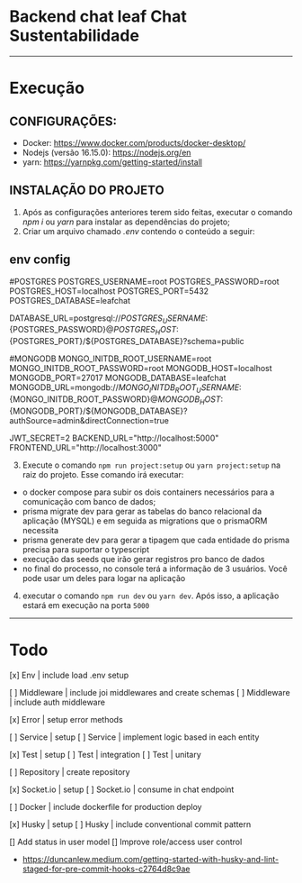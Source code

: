 # Backend chat leaf Chat Sustentabilidade

-----------------------------------------------------------------------------
# Execução
## CONFIGURAÇÕES:
- Docker: https://www.docker.com/products/docker-desktop/
- Nodejs (versão 16.15.0): https://nodejs.org/en
- yarn: https://yarnpkg.com/getting-started/install

## INSTALAÇÃO DO PROJETO
1. Após as configurações anteriores terem sido feitas, executar o comando <i>npm i</i> ou <i>yarn</i> para instalar as dependências do projeto;
2. Criar um arquivo chamado <i>.env</i> contendo o conteúdo a seguir: 

  ## env config
  #POSTGRES
  POSTGRES_USERNAME=root
  POSTGRES_PASSWORD=root
  POSTGRES_HOST=localhost
  POSTGRES_PORT=5432
  POSTGRES_DATABASE=leafchat

  DATABASE_URL=postgresql://${POSTGRES_USERNAME}:${POSTGRES_PASSWORD}@${POSTGRES_HOST}:${POSTGRES_PORT}/${POSTGRES_DATABASE}?schema=public


  #MONGODB
  MONGO_INITDB_ROOT_USERNAME=root
  MONGO_INITDB_ROOT_PASSWORD=root
  MONGODB_HOST=localhost
  MONGODB_PORT=27017
  MONGODB_DATABASE=leafchat
  MONGODB_URL=mongodb://${MONGO_INITDB_ROOT_USERNAME}:${MONGO_INITDB_ROOT_PASSWORD}@${MONGODB_HOST}:${MONGODB_PORT}/${MONGODB_DATABASE}?authSource=admin&directConnection=true

  JWT_SECRET=2
  BACKEND_URL="http://localhost:5000"
  FRONTEND_URL="http://localhost:3000"

3. Execute o comando `npm run project:setup` ou `yarn project:setup` na raiz do projeto. Esse comando irá executar: 
  - o docker compose para subir os dois containers necessários para a comunicação com banco de dados;
  - prisma migrate dev para gerar as tabelas do banco relacional da aplicação (MYSQL) e em seguida as migrations que o prismaORM necessita
  - prisma generate dev para gerar a tipagem que cada entidade do prisma precisa para suportar o typescript
  - execução das seeds que irão gerar registros pro banco de dados
  - no final do processo, no console terá a informação de 3 usuários. Você pode usar um deles para logar na aplicação

4. executar o comando `npm run dev` ou `yarn dev`. Após isso, a aplicação estará em execução na porta `5000`

-----------------------------------------------------------------------------
# Todo
[x] Env          | include load .env setup

[ ] Middleware   | include joi middlewares and create schemas
[ ] Middleware   | include auth middleware

[x] Error        | setup error methods

[ ] Service      | setup
[ ] Service      | implement logic based in each entity

[x] Test         | setup
[ ] Test         | integration
[ ] Test         | unitary

[ ] Repository   | create repository

[x] Socket.io    | setup
[ ] Socket.io    | consume in chat endpoint

[ ] Docker       | include dockerfile for production deploy

[x] Husky        | setup
[ ] Husky        | include conventional commit pattern

[] Add status in user model
[] Improve role/access user control

- https://duncanlew.medium.com/getting-started-with-husky-and-lint-staged-for-pre-commit-hooks-c2764d8c9ae
